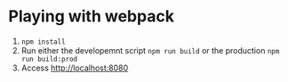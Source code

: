 # Playing with webpack

1. `npm install`
2. Run either the developemnt script `npm run build` or the production `npm run build:prod`
3. Access [http://localhost:8080](http://localhost:8080)